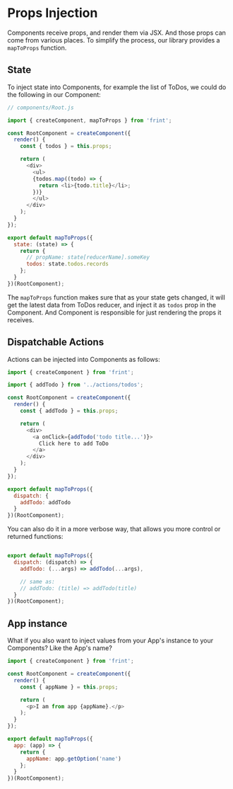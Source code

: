 # Props Injection

Components receive props, and render them via JSX. And those props can come from various places. To simplify the process, our library provides a `mapToProps` function.

## State

To inject state into Components, for example the list of ToDos, we could do the following in our Component:

```js
// components/Root.js

import { createComponent, mapToProps } from 'frint';

const RootComponent = createComponent({
  render() {
    const { todos } = this.props;

    return (
      <div>
        <ul>
        {todos.map((todo) => {
          return <li>{todo.title}</li>;
        })}
        </ul>
      </div>
    );
  }
});

export default mapToProps({
  state: (state) => {
    return {
      // propName: state[reducerName].someKey
      todos: state.todos.records
    };
  }
})(RootComponent);
```

The `mapToProps` function makes sure that as your state gets changed, it will get the latest data from ToDos reducer, and inject it as `todos` prop in the Component. And Component is responsible for just rendering the props it receives.

## Dispatchable Actions

Actions can be injected into Components as follows:

```js
import { createComponent } from 'frint';

import { addTodo } from '../actions/todos';

const RootComponent = createComponent({
  render() {
    const { addTodo } = this.props;

    return (
      <div>
        <a onClick={addTodo('todo title...')}>
          Click here to add ToDo
        </a>
      </div>
    );
  }
});

export default mapToProps({
  dispatch: {
    addTodo: addTodo
  }
})(RootComponent);
```

You can also do it in a more verbose way, that allows you more control or returned functions:

```js

export default mapToProps({
  dispatch: (dispatch) => {
    addTodo: (...args) => addTodo(...args),

    // same as:
    // addTodo: (title) => addTodo(title)
  }
})(RootComponent);
```

## App instance

What if you also want to inject values from your App's instance to your Components? Like the App's name?

```js
import { createComponent } from 'frint';

const RootComponent = createComponent({
  render() {
    const { appName } = this.props;

    return (
      <p>I am from app {appName}.</p>
    );
  }
});

export default mapToProps({
  app: (app) => {
    return {
      appName: app.getOption('name')
    };
  }
})(RootComponent);
```
